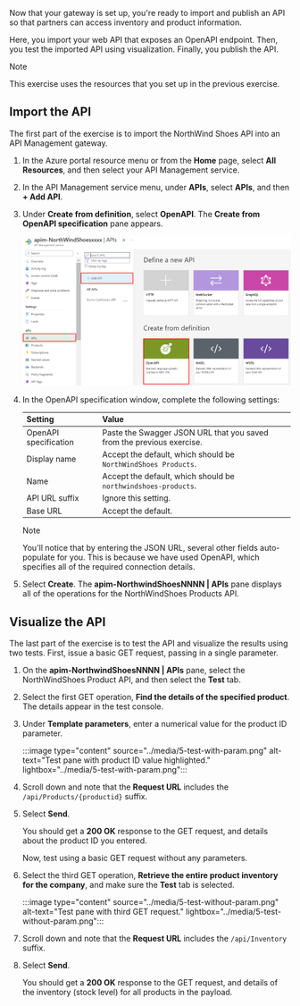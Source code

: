  Now that your gateway is set up, you're ready to import and publish an API so that partners can access inventory and product information.

Here, you import your web API that exposes an OpenAPI endpoint. Then, you test the imported API using visualization. Finally, you publish the API.

 > [!NOTE]
 > This exercise uses the resources that you set up in the previous exercise.

## Import the API

The first part of the exercise is to import the NorthWind Shoes API into an API Management gateway.

1. In the Azure portal resource menu or from the **Home** page, select **All Resources**, and then select your API Management service.

1. In the API Management service menu, under **APIs**, select **APIs**, and then **+ Add API**.

1. Under **Create from definition**, select **OpenAPI**. The **Create from OpenAPI specification** pane appears.

   ![Add a new API.](../media/5-import-open-api.png)

1. In the OpenAPI specification window, complete the following settings:

    | Setting | Value |
    | --- | --- |
    | OpenAPI specification | Paste the Swagger JSON URL that you saved from the previous exercise. |
    | Display name | Accept the default, which should be `NorthWindShoes Products`. |
    | Name | Accept the default, which should be `northwindshoes-products`. |
    | API URL suffix | Ignore this setting.|
    | Base URL | Accept the default. |

   > [!NOTE]
   > You'll notice that by entering the JSON URL, several other fields auto-populate for you. This is because we have used OpenAPI, which specifies all of the required connection details.

1. Select **Create**. The **apim-NorthwindShoesNNNN | APIs** pane displays all of the operations for the NorthWindShoes Products API.

## Visualize the API

The last part of the exercise is to test the API and visualize the results using two tests. First, issue a basic GET request, passing in a single parameter.

1. On the **apim-NorthwindShoesNNNN | APIs** pane, select the NorthWindShoes Product API, and then select the **Test** tab.

1. Select the first GET operation, **Find the details of the specified product**. The details appear in the test console.

1. Under **Template parameters**, enter a numerical value for the product ID parameter.

   :::image type="content" source="../media/5-test-with-param.png" alt-text="Test pane with product ID value highlighted." lightbox="../media/5-test-with-param.png":::

1. Scroll down and note that the **Request URL** includes the `/api/Products/{productid}` suffix.

1. Select **Send**.

   You should get a **200 OK** response to the GET request, and details about the product ID you entered.

   Now, test using a basic GET request without any parameters.

1. Select the third GET operation, **Retrieve the entire product inventory for the company**, and make sure the **Test** tab is selected.

   :::image type="content" source="../media/5-test-without-param.png" alt-text="Test pane with third GET request." lightbox="../media/5-test-without-param.png":::

1. Scroll down and note that the **Request URL** includes the `/api/Inventory` suffix.

1. Select **Send**.

   You should get a **200 OK** response to the GET request, and details of the inventory (stock level) for all products in the payload.
